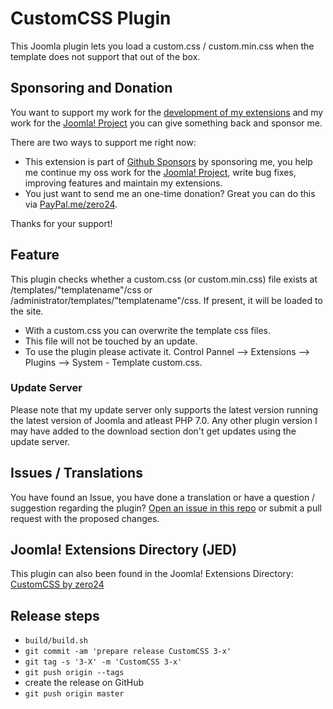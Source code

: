 # CustomCSS Plugin

This Joomla plugin lets you load a custom.css / custom.min.css when the template does not support that out of the box.

## Sponsoring and Donation

You want to support my work for the [development of my extensions](https://extensions.joomla.org/profile/profile/details/200189/) and my work for the [Joomla! Project](https://volunteers.joomla.org/joomlers/248-tobias-zulauf) you can give something back and sponsor me. 

There are two ways to support me right now:
- This extension is part of [Github Sponsors](https://github.com/sponsors/zero-24/) by sponsoring me, you help me continue my oss work for the [Joomla! Project](https://volunteers.joomla.org/joomlers/248-tobias-zulauf), write bug fixes, improving features and maintain my extensions.
- You just want to send me an one-time donation? Great you can do this via [PayPal.me/zero24](https://www.paypal.me/zero24).

Thanks for your support!

## Feature

This plugin checks whether a custom.css (or custom.min.css) file exists at /templates/"templatename"/css or /administrator/templates/"templatename"/css. If present, it will be loaded to the site.
- With a custom.css you can overwrite the template css files.
- This file will not be touched by an update.
- To use the plugin please activate it. Control Pannel --> Extensions --> Plugins --> System - Template custom.css.

### Update Server

Please note that my update server only supports the latest version running the latest version of Joomla and atleast PHP 7.0.
Any other plugin version I may have added to the download section don't get updates using the update server.

## Issues / Translations

You have found an Issue, you have done a translation or have a question / suggestion regarding the plugin?
[Open an issue in this repo](https://github.com/zero-24/plg_system_customcss/issues/new) or submit a pull request with the proposed changes.

## Joomla! Extensions Directory (JED)

This plugin can also been found in the Joomla! Extensions Directory: [CustomCSS by zero24](https://extensions.joomla.org/extension/style-a-design/templating/customcss/)

## Release steps

- `build/build.sh`
- `git commit -am 'prepare release CustomCSS 3-x'`
- `git tag -s '3-X' -m 'CustomCSS 3-x'`
- `git push origin --tags`
- create the release on GitHub
- `git push origin master`
